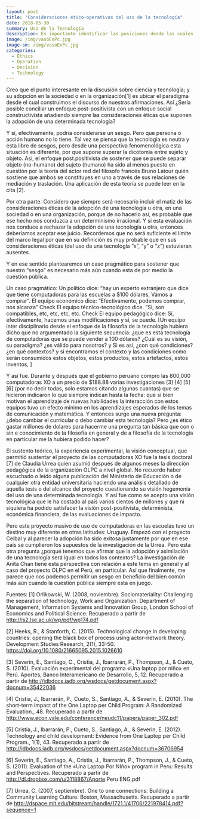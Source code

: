 ```yaml
--- 
layout: post
title: "Consideraciones ético-operativas del uso de la tecnología"
date: 2018-05-30
summary: Uso de la Tecnología 
description: Es importante identificar las posiciones desde las cuales se invoca el uso de la tecnología.
image: /img/vasoEnPc.jpg
image-sm: /img/vasoEnPc.jpg
categories:
  - Ethics
  - Operation
  - Decision
  - Technology 
---
```


Creo que el punto interesante en la discusión sobre ciencia y tecnología; y su adopción en la sociedad o en la organización[1] es ubicar el paradigma desde el cual construimos el discurso de nuestras afirmaciones. Así ¿Sería posible conciliar un enfoque post-positivista con un enfoque social constructivista añadiendo siempre las consideraciones éticas que suponen la adopción de una determinada tecnología?

Y sí, efectivamente, podría considerarse un sesgo. Pero que persona o acción humano no lo tiene. Tal vez se piensa que la tecnología es neutra y esta libre de sesgos, pero desde una perspectiva fenomenológica esta situación es diferente, por que supone superar la dicotomia entre sujeto y objeto.
Así, el enfoque post.positivista de sostener que se puede separar objeto (no-humano) del sujeto (humano) ha sido al menos puesto en cuestión por la teoría del actor red del filosofo francés Bruno Latour quién sostiene que ambos se constituyes en uno a través de sus relaciones de mediación y traslación. Una aplicación de esta teoría se puede leer en la cita [2].

Por otra parte. Considero que siempre será necesario incluir el matiz de las consideraciones éticas de la adopción de una tecnología u otra, en una sociedad o en una organización, porque de no hacerlo así, es probable que ese hecho nos conduzca a un determinismo irracional. Y si esta evaluación nos conduce a rechazar la adopción de una tecnología u otra, entonces deberíamos aceptar ese juicio. Recordemos que no será suficiente el límite del marco legal por que en su definición es muy probable que en sus consideraciones éticas (del uso de una tecnología “x”, “y” o “z”) estuvieran ausentes.

Y en ese sentido plantearemos un caso pragmático para sostener que nuestro “sesgo” es necesario más aún cuando esta de por medio la cuestión pública.

Un caso pragmático: Un político dice: “hay un experto extranjero que dice que tiene computadoras para las escuelas a $100 dólares, Vamos a comprar”. El equipo económico dice: “Efectivamente, podemos comprar, nos alcanza” Check El equipo técnico-tecnológico dice. “Si, son compatibles, etc, etc, etc, etc. Check El equipo pedagógico dice: Sí, efectivamente, hacemos unas modificaciones y sí, se puede. [Un equipo inter disciplinario desde el enfoque de la filosofía de la tecnología hubiera dicho que no argumentado la siguiente secuencia: ¿que es esta tecnología de computadoras que se puede vender a 100 dólares? ¿Cuál es su visión, su paradigma? ¿es válido para nosotros? y Si es así, ¿con qué condiciones? ¿en qué contextos? y si encontramos el contexto y las condiciones como serán consumidos estos objetos, estos productos, estos artefactos, estos inventos, ]

Y así fue. Durante y después que el gobierno peruano compro las 800,000 computadoras XO a un precio de $188.88 varias investigaciones [3] [4] [5] [6] (por no decir todas, solo estamos citando algunas cuantas) que se hicieron indicaron lo que siempre indican hasta la fecha: que si bien motivan el aprendizaje de nuevas habilidades la interacción con estos equipos tuvo un efecto mínimo en los aprendizajes esperados de los temas de comunicación y matemática. Y entonces surge una nueva pregunta: ¿debo cambiar el curricular o debo cambiar esta tecnología? Pero ¿es ético gastar millones de dolares para hacerme una pregunta tan básica que con o sin e conocimiento de la filosofía en general y de a filosofía de la tecnología en particular me la hubiera podido hacer?

El sustento teórico, la experiencia experimental, la visión conceptual, que permitió sustentar el proyecto de las computadoras XO fue la tesis doctoral [7] de Claudia Urrea quien asumió después de algunos meses la dirección pedagógica de la organización OLPC a nivel global. No recuerdo haber escuchado o leído alguna publicación del Ministerio de Educación o de cualquier otra entidad universitaria haciendo una análisis detallado de aquella tesis o del alcance del proyecto cuestionando su visión hegemonía del uso de una determinada tecnología. Y así fue como se acepto una visión tecnológica que le ha costado al país varios cientos de millones y que ni siquiera ha podido satisfacer la visión post-positivista, determinista, económica financiera, de las evaluaciones de impacto.

Pero este proyecto masivo de uso de computadoras en las escuelas tuvo un destino muy diferente en otras latitudes: Uruguay. Empezó con el proyecto Ceibal y al parecer la adopción ha sido exitosa justamente por que en ese país se cumplieron los supuestos de la investigación de la Urrea. Pero esta otra pregunta ¿porqué tenemos que afirmar que la adopción y asimilación de una tecnología será igual en todos los contextos? La investigación de Anita Chan tiene esta perspectiva con relación a este tema en general y al caso del proyecto OLPC en el Perú, en particular.
Así que finalmente, me parece que nos podemos permitir un sesgo en beneficio del bien común más aún cuando la cuestión pública siempre esta en juego.

Fuentes:
[1] Orlikowski, W. (2008, noviembre). Sociomateriality: Challenging the separation of technology, Work and Organization. Department of Management, Information Systems and Innovation Group, London School of Economics and Political Science. Recuperado a partir de http://is2.lse.ac.uk/wp/pdf/wp174.pdf

[2] Heeks, R., & Stanforth, C. (2015). Technological change in developing countries: opening the black box of process using actor–network theory. Development Studies Research, 2(1), 33-50. https://doi.org/10.1080/21665095.2015.1026610

[3] Severin, E., Santiago, C., Cristia, J., Ibarrarán, P., Thompson, J., & Cueto, S. (2010). Evaluación experimental del programa «Una laptop por niño» en Perú. Aportes, Banco Interamericano de Desarrollo, 5, 12. Recuperado a partir de http://idbdocs.iadb.org/wsdocs/getdocument.aspx?docnum=35422036

[4] Cristia, J., Ibarrarán, P., Cueto, S., Santiago, A., & Severin, E. (2010). The short-term impact of the One Laptop per Child Program: A Randomized Evaluation., 48. Recuperado a partir de http://www.econ.yale.edu/conference/neudc11/papers/paper_302.pdf

[5] Cristia, J., Ibarrarán, P., Cueto, S., Santiago, A., & Severin, E. (2012). Technology and child development: Evidence from One Laptop per Child Program., 1(1), 43. Recuperado a partir de http://idbdocs.iadb.org/wsdocs/getdocument.aspx?docnum=36706954

[6] Severin, E., Santiago, A., Cristia, J., Ibarrarán, P., Thompson, J., & Cueto, S. (2011). Evaluation of the «Una Laptop Por NIño» program in Peru: Results and Perspectives. Recuperado a partir de http://dl.dropbox.com/u/3118867/Aporte Peru ENG.pdf

[7] Urrea, C. (2007, septiembre). One to one connections: Building a Community Learning Culture. Boston, Massachusetts. Recuperado a partir de http://dspace.mit.edu/bitstream/handle/1721.1/41706/221978414.pdf?sequence=1
